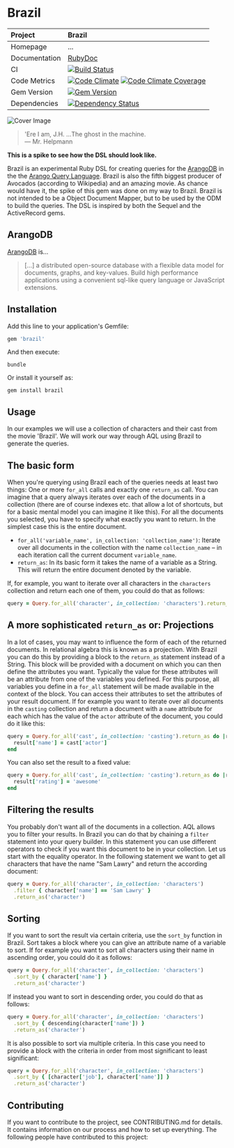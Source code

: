 # Brazil

| Project         | Brazil
|:----------------|:--------------------------------------------------
| Homepage        | ...
| Documentation   | [RubyDoc](http://www.rubydoc.info/gems/brazil)
| CI              | [![Build Status](http://img.shields.io/travis/moonglum/brazil.svg)](http://travis-ci.org/moonglum/brazil)
| Code Metrics    | [![Code Climate](http://img.shields.io/codeclimate/github/moonglum/brazil.svg)](https://codeclimate.com/github/moonglum/brazil) [![Code Climate Coverage](http://img.shields.io/codeclimate/coverage/github/moonglum/brazil.svg)](https://codeclimate.com/github/moonglum/brazil)
| Gem Version     | [![Gem Version](http://img.shields.io/gem/v/brazil.svg)](http://rubygems.org/gems/brazil)
| Dependencies    | [![Dependency Status](http://img.shields.io/gemnasium/moonglum/brazil.svg)](https://gemnasium.com/moonglum/brazil)

![Cover Image](http://neverbesocial.com/wp-content/uploads/2011/09/brazil-dvd1.jpg)

> 'Ere I am, J.H. ...The ghost in the machine.   
  &mdash; Mr. Helpmann

**This is a spike to see how the DSL should look like.**

Brazil is an experimental Ruby DSL for creating queries for the [ArangoDB](https://www.arangodb.org) in the the [Arango Query Language](https://www.arangodb.org/manuals/2/Aql.html). Brazil is also the fifth biggest producer of Avocados (according to Wikipedia) and an amazing movie. As chance would have it, the spike of this gem was done on my way to Brazil. Brazil is not intended to be a Object Document Mapper, but to be used by the ODM to build the queries. The DSL is inspired by both the Sequel and the ActiveRecord gems.

## ArangoDB

[ArangoDB](http://www.arangodb.org) is...

> [...] a distributed open-source database with a flexible data model for documents, graphs, and key-values. Build high performance applications using a convenient sql-like query language or JavaScript extensions.

## Installation

Add this line to your application's Gemfile:

```ruby
gem 'brazil'
```

And then execute:

```shell
bundle
```

Or install it yourself as:

```shell
gem install brazil
```

## Usage

In our examples we will use a collection of characters and their cast from the movie 'Brazil'. We will work our way through AQL using Brazil to generate the queries.

## The basic form

When you're querying using Brazil each of the queries needs at least two things: One or more `for_all` calls and exactly one `return_as` call. You can imagine that a query always iterates over each of the documents in a collection (there are of course indexes etc. that allow a lot of shortcuts, but for a basic mental model you can imagine it like this). For all the documents you selected, you have to specify what exactly you want to return. In the simplest case this is the entire document.

* `for_all('variable_name', in_collection: 'collection_name')`: Iterate over all documents in the collection with the name `collection_name` – in each iteration call the current document `variable_name`.
* `return_as`: In its basic form it takes the name of a variable as a String. This will return the entire document denoted by the variable.

If, for example, you want to iterate over all characters in the `characters` collection and return each one of them, you could do that as follows:

```ruby
query = Query.for_all('character', in_collection: 'characters').return_as('character')
```

## A more sophisticated `return_as` or: Projections

In a lot of cases, you may want to influence the form of each of the returned documents. In relational algebra this is known as a projection. With Brazil you can do this by providing a block to the `return_as` statement instead of a String. This block will be provided with a document on which you can then define the attributes you want. Typically the value for these attributes will be an attribute from one of the variables you defined. For this purpose, all variables you define in a `for_all` statement will be made available in the context of the block. You can access their attributes to set the attributes of your result document. If for example you want to iterate over all documents in the `casting` collection and return a document with a `name` attribute for each which has the value of the `actor` attribute of the document, you could do it like this:

```ruby
query = Query.for_all('cast', in_collection: 'casting').return_as do |result|
  result['name'] = cast['actor']
end
```

You can also set the result to a fixed value:

```ruby
query = Query.for_all('cast', in_collection: 'casting').return_as do |result|
  result['rating'] = 'awesome'
end
```

## Filtering the results

You probably don't want all of the documents in a collection. AQL allows you to filter your results. In Brazil you can do that by chaining a `filter` statement into your query builder. In this statement you can use different operators to check if you want this document to be in your collection. Let us start with the equality operator. In the following statement we want to get all characters that have the name "Sam Lawry" and return the according document:

```ruby
query = Query.for_all('character', in_collection: 'characters')
  .filter { character['name'] == 'Sam Lawry' }
  .return_as('character')
```

## Sorting

If you want to sort the result via certain criteria, use the `sort_by` function in Brazil. Sort takes a block where you can give an attribute name of a variable to sort. If for example you want to sort all characters using their name in ascending order, you could do it as follows:

```ruby
query = Query.for_all('character', in_collection: 'characters')
  .sort_by { character['name'] }
  .return_as('character')
```

If instead you want to sort in descending order, you could do that as follows:

```ruby
query = Query.for_all('character', in_collection: 'characters')
  .sort_by { descending(character['name']) }
  .return_as('character')
```

It is also possible to sort via multiple criteria. In this case you need to provide a block with the criteria in order from most significant to least significant:

```ruby
query = Query.for_all('character', in_collection: 'characters')
  .sort_by { [character['job'], character['name']] }
  .return_as('character')
```

## Contributing

If you want to contribute to the project, see CONTRIBUTING.md for details. It contains information on our process and how to set up everything. The following people have contributed to this project:
